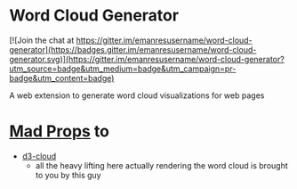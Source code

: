 # Word Cloud Generator

[![Join the chat at https://gitter.im/emanresusername/word-cloud-generator](https://badges.gitter.im/emanresusername/word-cloud-generator.svg)](https://gitter.im/emanresusername/word-cloud-generator?utm_source=badge&utm_medium=badge&utm_campaign=pr-badge&utm_content=badge)

A web extension to generate word cloud visualizations for web pages

# [Mad Props](https://www.urbandictionary.com/define.php?term=Mad%20Props) to

- [d3-cloud](https://github.com/jasondavies/d3-cloud)
  - all the heavy lifting here actually rendering the word cloud is brought to you by this guy
